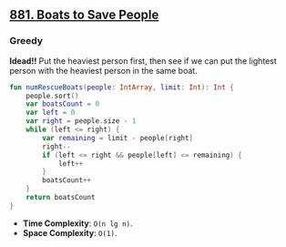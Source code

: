 ## [881. Boats to Save People](https://leetcode.com/problems/boats-to-save-people/description/)

### Greedy
**Idead!!** Put the heaviest person first, then see if we can put the lightest person with the heaviest person in the same boat.

```kotlin
fun numRescueBoats(people: IntArray, limit: Int): Int {
    people.sort()
    var boatsCount = 0
    var left = 0
    var right = people.size - 1
    while (left <= right) {
        var remaining = limit - people[right]
        right--
        if (left <= right && people[left] <= remaining) {
            left++
        }
        boatsCount++
    }
    return boatsCount
}
``````

* **Time Complexity**: `O(n lg n)`.
* **Space Complexity**: `O(1)`.